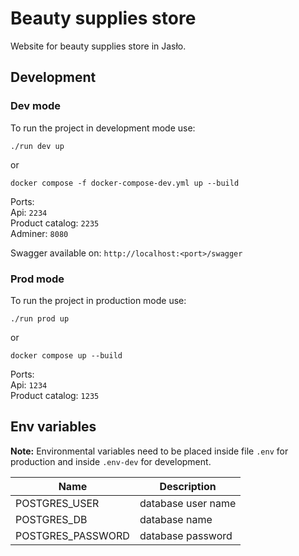 # Beauty supplies store

Website for beauty supplies store in Jasło.

## Development

### **Dev mode**

To run the project in development mode use:

```
./run dev up
```

or

```
docker compose -f docker-compose-dev.yml up --build
```

Ports:  
Api: `2234`  
Product catalog: `2235`  
Adminer: `8080`

Swagger available on: `http://localhost:<port>/swagger`

### **Prod mode**

To run the project in production mode use:

```
./run prod up
```

or

```
docker compose up --build
```

Ports:  
Api: `1234`  
Product catalog: `1235`

## Env variables

**Note:** Environmental variables need to be placed inside file `.env` for production and inside `.env-dev` for development.

| Name              | Description        |
| ----------------- | ------------------ |
| POSTGRES_USER     | database user name |
| POSTGRES_DB       | database name      |
| POSTGRES_PASSWORD | database password  |
